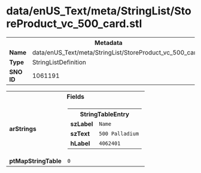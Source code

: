 <h1>data/enUS_Text/meta/StringList/StoreProduct_vc_500_card.stl</h1><table><tr><th colspan="100%">Metadata</th></tr><tr><td><b>Name</b></td><td>data/enUS_Text/meta/StringList/StoreProduct_vc_500_card.stl</td></tr><tr><td><b>Type</b></td><td>StringListDefinition</td></tr><tr><td><b>SNO ID</b></td><td>1061191</td></tr></table>

<table><tr><th colspan="100%">Fields</th></tr><tr><td><b>arStrings</b></td><td><table><tr><th colspan="100%">StringTableEntry</th></tr><tr><td><b>szLabel</b></td><td><code>Name</code></td></tr><tr><td><b>szText</b></td><td><code>500 Palladium</code></td></tr><tr><td><b>hLabel</b></td><td><code>4062401</code></td></tr></table>

</td></tr><tr><td><b>ptMapStringTable</b></td><td><code>0</code></td></tr></table>

